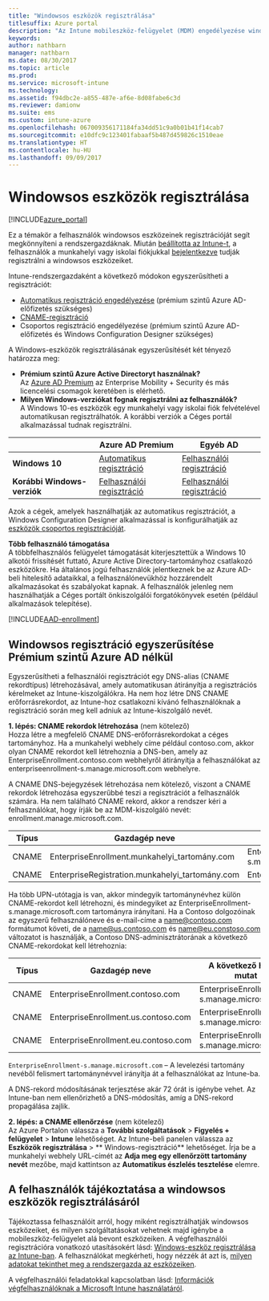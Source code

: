 ```yaml
---
title: "Windowsos eszközök regisztrálása"
titlesuffix: Azure portal
description: "Az Intune mobileszköz-felügyelet (MDM) engedélyezése windowsos eszközökre.”"
keywords: 
author: nathbarn
manager: nathbarn
ms.date: 08/30/2017
ms.topic: article
ms.prod: 
ms.service: microsoft-intune
ms.technology: 
ms.assetid: f94dbc2e-a855-487e-af6e-8d08fabe6c3d
ms.reviewer: damionw
ms.suite: ems
ms.custom: intune-azure
ms.openlocfilehash: 067009356171184fa34dd51c9a0b01b41f14cab7
ms.sourcegitcommit: e10dfc9c123401fabaaf5b487d459826c1510eae
ms.translationtype: HT
ms.contentlocale: hu-HU
ms.lasthandoff: 09/09/2017
---
```

# <a name="enroll-windows-devices"></a>Windowsos eszközök regisztrálása

[!INCLUDE[azure_portal](./includes/azure_portal.md)]

Ez a témakör a felhasználók windowsos eszközeinek regisztrációját segít megkönnyíteni a rendszergazdáknak. Miután [beállította az Intune-t](setup-steps.md), a felhasználók a munkahelyi vagy iskolai fiókjukkal [bejelentkezve](https://docs.microsoft.com/intune-user-help/enroll-your-device-in-intune-windows) tudják regisztrálni a windowsos eszközeiket.  

Intune-rendszergazdaként a következő módokon egyszerűsítheti a regisztrációt:
- [Automatikus regisztráció engedélyezése](#enable-windows-10-automatic-enrollment) (prémium szintű Azure AD-előfizetés szükséges)
- [CNAME-regisztráció]()
- Csoportos regisztráció engedélyezése (prémium szintű Azure AD-előfizetés és Windows Configuration Designer szükséges)

A Windows-eszközök regisztrálásának egyszerűsítését két tényező határozza meg:

- **Prémium szintű Azure Active Directoryt használnak?** <br>Az [Azure AD Premium](https://docs.microsoft.com/azure/active-directory/active-directory-get-started-premium) az Enterprise Mobility + Security és más licencelési csomagok keretében is elérhető.
- **Milyen Windows-verziókat fognak regisztrálni az felhasználók?** <br>A Windows 10-es eszközök egy munkahelyi vagy iskolai fiók felvételével automatikusan regisztrálhatók. A korábbi verziók a Céges portál alkalmazással tudnak regisztrálni.

||**Azure AD Premium**|**Egyéb AD**|
|----------|---------------|---------------|  
|**Windows 10**|[Automatikus regisztráció](#enable-windows-10-automatic-enrollment) |[Felhasználói regisztráció](#enable-windows-enrollment-without-azure-ad-premium)|
|**Korábbi Windows-verziók**|[Felhasználói regisztráció](#enable-windows-enrollment-without-azure-ad-premium)|[Felhasználói regisztráció](#enable-windows-enrollment-without-azure-ad-premium)|

Azok a cégek, amelyek használhatják az automatikus regisztrációt, a Windows Configuration Designer alkalmazással is konfigurálhatják az [eszközök csoportos regisztrációját](windows-bulk-enroll.md).

**Több felhasználó támogatása**<br>
A többfelhasználós felügyelet támogatását kiterjesztettük a Windows 10 alkotói frissítését futtató, Azure Active Directory-tartományhoz csatlakozó eszközökre. Ha általános jogú felhasználók jelentkeznek be az Azure AD-beli hitelesítő adataikkal, a felhasználónevükhöz hozzárendelt alkalmazásokat és szabályokat kapnak. A felhasználók jelenleg nem használhatják a Céges portált önkiszolgálói forgatókönyvek esetén (például alkalmazások telepítése).

[!INCLUDE[AAD-enrollment](./includes/win10-automatic-enrollment-aad.md)]

## <a name="simplify-windows-enrollment-without-azure-ad-premium"></a>Windowsos regisztráció egyszerűsítése Prémium szintű Azure AD nélkül
Egyszerűsítheti a felhasználói regisztrációt egy DNS-alias (CNAME rekordtípus) létrehozásával, amely automatikusan átirányítja a regisztrációs kérelmeket az Intune-kiszolgálókra. Ha nem hoz létre DNS CNAME erőforrásrekordot, az Intune-hoz csatlakozni kívánó felhasználóknak a regisztráció során meg kell adniuk az Intune-kiszolgáló nevét.

**1. lépés: CNAME rekordok létrehozása** (nem kötelező)<br>
Hozza létre a megfelelő CNAME DNS-erőforrásrekordokat a céges tartományhoz. Ha a munkahelyi webhely címe például contoso.com, akkor olyan CNAME rekordot kell létrehoznia a DNS-ben, amely az EnterpriseEnrollment.contoso.com webhelyről átirányítja a felhasználókat az enterpriseenrollment-s.manage.microsoft.com webhelyre.

A CNAME DNS-bejegyzések létrehozása nem kötelező, viszont a CNAME rekordok létrehozása egyszerűbbé teszi a regisztrációt a felhasználók számára. Ha nem található CNAME rekord, akkor a rendszer kéri a felhasználókat, hogy írják be az MDM-kiszolgáló nevét: enrollment.manage.microsoft.com.

|Típus|Gazdagép neve|A következő helyre mutat|Élettartam|
|----------|---------------|---------------|---|
|CNAME|EnterpriseEnrollment.munkahelyi_tartomány.com|EnterpriseEnrollment-s.manage.microsoft.com| 1 óra|
|CNAME|EnterpriseRegistration.munkahelyi_tartomány.com|EnterpriseRegistration.windows.net|1 óra|

Ha több UPN-utótagja is van, akkor mindegyik tartománynévhez külön CNAME-rekordot kell létrehozni, és mindegyiket az EnterpriseEnrollment-s.manage.microsoft.com tartományra irányítani. Ha a Contoso dolgozóinak az egyszerű felhasználóneve és e-mail-címe a name@contoso.com formátumot követi, de a name@us.contoso.com és name@eu.constoso.com változatot is használják, a Contoso DNS-adminisztrátorának a következő CNAME-rekordokat kell létrehoznia:

|Típus|Gazdagép neve|A következő helyre mutat|Élettartam|  
|----------|---------------|---------------|---|
|CNAME|EnterpriseEnrollment.contoso.com|EnterpriseEnrollment-s.manage.microsoft.com|1 óra|
|CNAME|EnterpriseEnrollment.us.contoso.com|EnterpriseEnrollment-s.manage.microsoft.com|1 óra|
|CNAME|EnterpriseEnrollment.eu.contoso.com|EnterpriseEnrollment-s.manage.microsoft.com| 1 óra|

`EnterpriseEnrollment-s.manage.microsoft.com` – A levelezési tartomány nevéből felismert tartománynévvel irányítja át a felhasználókat az Intune-ba.

A DNS-rekord módosításának terjesztése akár 72 órát is igénybe vehet. Az Intune-ban nem ellenőrizhető a DNS-módosítás, amíg a DNS-rekord propagálása zajlik.

**2. lépés: a CNAME ellenőrzése** (nem kötelező)<br>
Az Azure Portalon válassza a **További szolgáltatások** > **Figyelés + felügyelet** > **Intune** lehetőséget. Az Intune-beli panelen válassza az **Eszközök regisztrálása** > ** Windows-regisztráció** lehetőséget. Írja be a munkahelyi webhely URL-címét az **Adja meg egy ellenőrzött tartomány nevét** mezőbe, majd kattintson az **Automatikus észlelés tesztelése** elemre.

## <a name="tell-users-how-to-enroll-windows-devices"></a>A felhasználók tájékoztatása a windowsos eszközök regisztrálásáról
Tájékoztassa felhasználóit arról, hogy miként regisztrálhatják windowsos eszközeiket, és milyen szolgáltatásokat vehetnek majd igénybe a mobileszköz-felügyelet alá bevont eszközeiken. A végfelhasználói regisztrációra vonatkozó utasításokért lásd: [Windows-eszköz regisztrálása az Intune-ban](https://docs.microsoft.com/intune-user-help/enroll-your-device-in-intune-windows). A felhasználókat megkérheti, hogy nézzék át azt is, [milyen adatokat tekinthet meg a rendszergazda az eszközeiken](https://docs.microsoft.com/intune-user-help/what-can-your-it-administrator-see-when-you-enroll-your-device-in-intune-windows).

A végfelhasználói feladatokkal kapcsolatban lásd: [Információk végfelhasználóknak a Microsoft Intune használatáról](end-user-educate.md).
